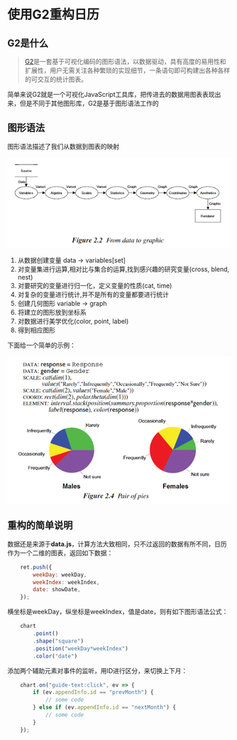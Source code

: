 # 使用G2重构日历

## G2是什么

> [G2](https://antv.alipay.com/zh-cn/g2/3.x/tutorial/index.html)是一套基于可视化编码的图形语法，以数据驱动，具有高度的易用性和扩展性，用户无需关注各种繁琐的实现细节，一条语句即可构建出各种各样的可交互的统计图表。

简单来说G2就是一个可视化JavaScript工具库，把传进去的数据用图表表现出来，但是不同于其他图形库，G2是基于图形语法工作的

## 图形语法

图形语法描述了我们从数据到图表的映射

![从数据到图形的过程](asset/dataToGraph.png)

1. 从数据创建变量 data -> variables[set]
2. 对变量集进行运算,相对比与集合的运算,找到感兴趣的研究变量(cross, blend, nest)
3. 对要研究的变量进行归一化，定义变量的性质(cat, time)
4. 对复杂的变量进行统计,并不是所有的变量都要进行统计
5. 创建几何图形 variable -> graph
6. 将建立的图形放到坐标系
7. 对数据进行美学优化(color, point, label)
8. 得到相应图形

下面给一个简单的示例：

![饼图](asset/pieChart.png)

## 重构的简单说明

数据还是来源于**data.js**，计算方法大致相同，只不过返回的数据有所不同，日历作为一个二维的图表，返回如下数据：

```js
    ret.push({
        weekDay: weekDay,
        weekIndex: weekIndex,
        date: showDate,
    });
```

横坐标是weekDay，纵坐标是weekIndex，值是date，则有如下图形语法公式：

```js
    chart
        .point()
        .shape("square")
        .position("weekDay*weekIndex")
        .color("date")
```

添加两个辅助元素对事件的监听，用ID进行区分，来切换上下月：

```js
    chart.on("guide-text:click", ev => {
        if (ev.appendInfo.id == "prevMonth") {
            // some code
        } else if (ev.appendInfo.id == "nextMonth") {
            // some code
        }
    });
```